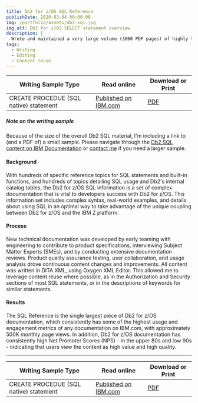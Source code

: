 ```yaml
---
title: Db2 for z/OS SQL Reference
publishDate: 2020-03-04 00:00:00
img: /portfolio/assets/db2-sql.jpg
img_alt: Db2 for z/OS SELECT statement overview
description: |
  Wrote and maintained a very large volume (3000 PDF pages) of highly technical, developer focused documentation.
tags:
  - Writing
  - Editing
  - Content reuse
---
```


| Writing Sample Type                    | Read online                                                                                                     | Download or Print                                            |
| -------------------------------------- | --------------------------------------------------------------------------------------------------------------- | ------------------------------------------------------------ |
| CREATE PROCEDUE (SQL native) statement | [Published on IBM.com](https://www.ibm.com/docs/en/db2-for-zos/13?topic=statements-create-procedure-sql-native) | [PDF](../../assets/pdf/Michael-Wendel-technical-sample2.pdf) |

##### Note on the writing sample

Because of the size of the overall Db2 SQL material, I'm including a link to (and a PDF of) a small sample. Please navigate through the [Db2 SQL content on IBM Documentation](https://www.ibm.com/docs/en/db2-for-zos/13?topic=db2-sql) or
[contact me](mailto:mikeawendel@gmail.com) if you need a larger sample.

#### Background

With hundreds of specific reference topics for SQL statements and built-in functions, and hundreds of topics detailing SQL usage and Db2's internal catalog tables, the Db2 for z/OS SQL information is a set of complex
documentation that is vital to developers success with Db2 for z/OS. This information set includes complex syntax, real-world examples, and details about using SQL in an optimal way to take advantage of the unique
coupling between Db2 for z/OS and the IBM Z platform.

#### Process

New technical documentation was developed by early teaming with engineering to contribute to product specifications, interviewing Subject Matter Experts (SMEs), and by conducting extensive documentation reviews. Product quality assurance testing, user collaboration, and usage analysis drove continuous content changes and improvements. All content was written in DITA XML, using Oxygen XML Editor. This allowed me to leverage content reuse where possible, as in the Authorization and Security sections of most SQL statements, or in the descriptions of keywords for similar statements.

#### Results

The SQL Reference is the single largest piece of Db2 for z/OS documentation, which consistently has some of the highest usage and engagement metrics of any documentation on IBM.com, with approximately 500K monthly page views. In addition, Db2 for z/OS documentation has consistently high Net Promoter Scores (NPS) - in the upper 80s and low 90s - indicating that users view the content as high value and high quality.

---

| Writing Sample Type                    | Read online                                                                                                     | Download or Print                                            |
| -------------------------------------- | --------------------------------------------------------------------------------------------------------------- | ------------------------------------------------------------ |
| CREATE PROCEDUE (SQL native) statement | [Published on IBM.com](https://www.ibm.com/docs/en/db2-for-zos/13?topic=statements-create-procedure-sql-native) | [PDF](../../assets/pdf/Michael-Wendel-technical-sample2.pdf) |
